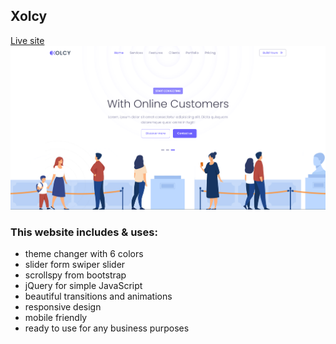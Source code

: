 ## Xolcy

[Live site](https://sam4web.github.io/xolcy-template/)
[![project preview](./project-preview.png)](https://sam4web.github.io/xolcy-template/)

### This website includes & uses:

- theme changer with 6 colors
- slider form swiper slider
- scrollspy from bootstrap
- jQuery for simple JavaScript
- beautiful transitions and animations
- responsive design
- mobile friendly
- ready to use for any business purposes

